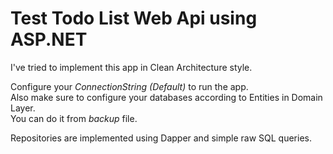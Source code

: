# Test Todo List Web Api using ASP.NET

I've tried to implement this app in Clean Architecture style.


Configure your <i>ConnectionString (Default)</i> to run the app.<br />
Also make sure to configure your databases according to Entities in Domain Layer.<br />
You can do it from <i>backup</i> file.


Repositories are implemented using Dapper and simple raw SQL queries.